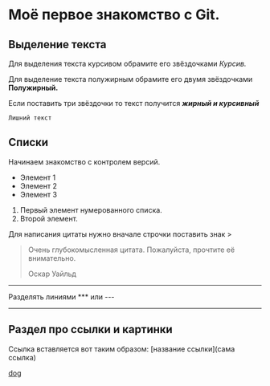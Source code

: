 # Моё первое знакомство с Git.

## Выделение текста

Для выделения текста курсивом обрамите его звёздочками *Курсив.*

Для выделение текста полужирным обрамите его двумя звёздочками **Полужирный.**

Если поставить три звёздочки то текст получится ***жирный и курсивный***

`Лишний текст`

## Списки

Начинаем знакомство с контролем версий. 

* Элемент 1
* Элемент 2
* Элемент 3

1. Первый элемент нумерованного списка.
2. Второй элемент.

Для написания цитаты нужно вначале строчки поставить знак >

> Очень глубокомысленная цитата. Пожалуйста, прочтите её внимательно.
>
> Оскар Уайльд

***

Разделять линиями *** или ---

---

## Раздел про ссылки и картинки

Ссылка вставляется вот таким образом: [название ссылки](сама ссылка)

[dog](https://sib.fm/storage/article/July2021/Of0MKoZWTPQ8SyNDVoQk.jpg)


